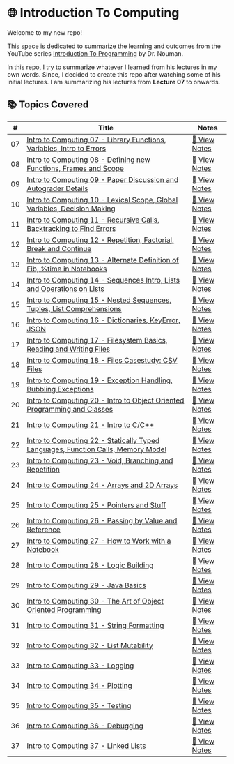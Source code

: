 # 🌐 Introduction To Computing

Welcome to my new repo!

This space is dedicated to summarize the learning and outcomes from the YouTube series [Introduction To Programming](https://youtube.com/playlist?list=PLnd7R4Mcw3rLmfW78NJnXXaso1BNB9Kym&si=_cAvCGItLgeTUE6F) by Dr. Nouman. 

In this repo, I try to summarize whatever I learned from his lectures in my own words. Since, I decided to create this repo after watching some of his initial lectures. I am summarizing his lectures from **Lecture 07** to onwards.


## 📚 Topics Covered

| #  | Title | Notes |
|----|-------|-------|
| 07 | [Intro to Computing 07 - Library Functions, Variables, Intro to Errors](https://www.youtube.com/watch?v=7Vs4ABC3FJU&list=PLnd7R4Mcw3rLmfW78NJnXXaso1BNB9Kym&index=8&pp=iAQB) | [📖 View Notes](#) |
| 08 | [Intro to Computing 08 - Defining new Functions, Frames and Scope](https://www.youtube.com/watch?v=teum7kx-nQ4&list=PLnd7R4Mcw3rLmfW78NJnXXaso1BNB9Kym&index=9&t=2165s&pp=iAQB) | [📖 View Notes](#) |
| 09 | [Intro to Computing 09 - Paper Discussion and Autograder Details](https://www.youtube.com/watch?v=qGhGoHsUXow&list=PLnd7R4Mcw3rLmfW78NJnXXaso1BNB9Kym&index=10&t=63s&pp=iAQB) | [📖 View Notes](#) |
| 10 | [Intro to Computing 10 - Lexical Scope, Global Variables, Decision Making](https://www.youtube.com/watch?v=jzqHHT0eLCc&list=PLnd7R4Mcw3rLmfW78NJnXXaso1BNB9Kym&index=11&t=12s&pp=iAQB) | [📖 View Notes](#) |
| 11 | [Intro to Computing 11 - Recursive Calls, Backtracking to Find Errors](https://www.youtube.com/watch?v=QvZyqdrlCF8&list=PLnd7R4Mcw3rLmfW78NJnXXaso1BNB9Kym&index=12&t=3s&pp=iAQB0gcJCcYJAYcqIYzv) | [📖 View Notes](#) |
| 12 | [Intro to Computing 12 - Repetition, Factorial, Break and Continue](https://www.youtube.com/watch?v=_Yflq4Vd71g&list=PLnd7R4Mcw3rLmfW78NJnXXaso1BNB9Kym&index=13&pp=iAQB) | [📖 View Notes](#) |
| 13 | [Intro to Computing 13 - Alternate Definition of Fib, %time in Notebooks](https://www.youtube.com/watch?v=AB9T36VHMNY&list=PLnd7R4Mcw3rLmfW78NJnXXaso1BNB9Kym&index=14&pp=iAQB) | [📖 View Notes](#) |
| 14 | [Intro to Computing 14 - Sequences Intro, Lists and Operations on Lists](https://www.youtube.com/watch?v=9599GMKZ4WM&list=PLnd7R4Mcw3rLmfW78NJnXXaso1BNB9Kym&index=15&pp=iAQB) | [📖 View Notes](#) |
| 15 | [Intro to Computing 15 - Nested Sequences, Tuples, List Comprehensions](https://www.youtube.com/watch?v=h_ny03FQI_k&list=PLnd7R4Mcw3rLmfW78NJnXXaso1BNB9Kym&index=16&pp=iAQB) | [📖 View Notes](#) |
| 16 | [Intro to Computing 16 - Dictionaries, KeyError, JSON](https://www.youtube.com/watch?v=jYHbSeWAl-o&list=PLnd7R4Mcw3rLmfW78NJnXXaso1BNB9Kym&index=17&pp=iAQB) | [📖 View Notes](#) |
| 17 | [Intro to Computing 17 - Filesystem Basics, Reading and Writing Files](https://www.youtube.com/watch?v=ZDz6Rqnr3QQ&list=PLnd7R4Mcw3rLmfW78NJnXXaso1BNB9Kym&index=18&pp=iAQB) | [📖 View Notes](#) |
| 18 | [Intro to Computing 18 - Files Casestudy: CSV Files](https://www.youtube.com/watch?v=NwBpQ5mAV5k&list=PLnd7R4Mcw3rLmfW78NJnXXaso1BNB9Kym&index=19&pp=iAQB) | [📖 View Notes](#) |
| 19 | [Intro to Computing 19 - Exception Handling, Bubbling Exceptions](https://www.youtube.com/watch?v=hf1haCyCVQo&list=PLnd7R4Mcw3rLmfW78NJnXXaso1BNB9Kym&index=20&pp=iAQB) | [📖 View Notes](#) |
| 20 | [Intro to Computing 20 - Intro to Object Oriented Programming and Classes](https://www.youtube.com/watch?v=gqqQXJr8vFY&list=PLnd7R4Mcw3rLmfW78NJnXXaso1BNB9Kym&index=21&t=19s&pp=iAQB) | [📖 View Notes](#) |
| 21 | [Intro to Computing 21 - Intro to C/C++](https://www.youtube.com/watch?v=09faSszd_Cs&list=PLnd7R4Mcw3rLmfW78NJnXXaso1BNB9Kym&index=22&pp=iAQB) | [📖 View Notes](#) |
| 22 | [Intro to Computing 22 - Statically Typed Languages, Function Calls, Memory Model](https://www.youtube.com/watch?v=RbLQRbk6fEI&list=PLnd7R4Mcw3rLmfW78NJnXXaso1BNB9Kym&index=23&pp=iAQB) | [📖 View Notes](#) |
| 23 | [Intro to Computing 23 - Void, Branching and Repetition](https://www.youtube.com/watch?v=e1dTK6QqfaM&list=PLnd7R4Mcw3rLmfW78NJnXXaso1BNB9Kym&index=24&pp=iAQB) | [📖 View Notes](#) |
| 24 | [Intro to Computing 24 - Arrays and 2D Arrays](https://www.youtube.com/watch?v=7ztYvG6VksU&list=PLnd7R4Mcw3rLmfW78NJnXXaso1BNB9Kym&index=25&pp=iAQB0gcJCcYJAYcqIYzv) | [📖 View Notes](#) |
| 25 | [Intro to Computing 25 - Pointers and Stuff](https://www.youtube.com/watch?v=Vh7fXej_mTk&list=PLnd7R4Mcw3rLmfW78NJnXXaso1BNB9Kym&index=26&pp=iAQB) | [📖 View Notes](#) |
| 26 | [Intro to Computing 26 - Passing by Value and Reference](https://www.youtube.com/watch?v=Cl7yoDSai_k&list=PLnd7R4Mcw3rLmfW78NJnXXaso1BNB9Kym&index=27&pp=iAQB) | [📖 View Notes](#) |
| 27 | [Intro to Computing 27 - How to Work with a Notebook](https://www.youtube.com/watch?v=m6NXovSG7PM&list=PLnd7R4Mcw3rLmfW78NJnXXaso1BNB9Kym&index=28&pp=iAQB) | [📖 View Notes](#) |
| 28 | [Intro to Computing 28 - Logic Building](https://www.youtube.com/watch?v=5tAQZS1j5NU&list=PLnd7R4Mcw3rLmfW78NJnXXaso1BNB9Kym&index=29&pp=iAQB) | [📖 View Notes](#) |
| 29 | [Intro to Computing 29 - Java Basics](https://www.youtube.com/watch?v=jBq6OPEDGXQ&list=PLnd7R4Mcw3rLmfW78NJnXXaso1BNB9Kym&index=30&pp=iAQB) | [📖 View Notes](#) |
| 30 | [Intro to Computing 30 - The Art of Object Oriented Programming](https://www.youtube.com/watch?v=g-Ik56DhR-4&list=PLnd7R4Mcw3rLmfW78NJnXXaso1BNB9Kym&index=31&pp=iAQB) | [📖 View Notes](#) |
| 31 | [Intro to Computing 31 - String Formatting](https://www.youtube.com/watch?v=dqslMWUTqzU&list=PLnd7R4Mcw3rLmfW78NJnXXaso1BNB9Kym&index=32&pp=iAQB) | [📖 View Notes](#) |
| 32 | [Intro to Computing 32 - List Mutability](https://www.youtube.com/watch?v=565YDtQRXX4&list=PLnd7R4Mcw3rLmfW78NJnXXaso1BNB9Kym&index=33&pp=iAQB) | [📖 View Notes](#) |
| 33 | [Intro to Computing 33 - Logging](https://www.youtube.com/watch?v=Y4-LbHChUgs&list=PLnd7R4Mcw3rLmfW78NJnXXaso1BNB9Kym&index=34&pp=iAQB0gcJCcYJAYcqIYzv) | [📖 View Notes](#) |
| 34 | [Intro to Computing 34 - Plotting](https://www.youtube.com/watch?v=P7RDDGcBCYg&list=PLnd7R4Mcw3rLmfW78NJnXXaso1BNB9Kym&index=35&pp=iAQB) | [📖 View Notes](#) |
| 35 | [Intro to Computing 35 - Testing](https://www.youtube.com/watch?v=SGiVXf2AJ0w&list=PLnd7R4Mcw3rLmfW78NJnXXaso1BNB9Kym&index=36&pp=iAQB0gcJCcYJAYcqIYzv) | [📖 View Notes](#) |
| 36 | [Intro to Computing 36 - Debugging](https://www.youtube.com/watch?v=7Leyd1LhkIg&list=PLnd7R4Mcw3rLmfW78NJnXXaso1BNB9Kym&index=37&pp=iAQB) | [📖 View Notes](#) |
| 37 | [Intro to Computing 37 - Linked Lists](https://www.youtube.com/watch?v=dgVnKGUB0e8&list=PLnd7R4Mcw3rLmfW78NJnXXaso1BNB9Kym&index=38&pp=iAQB) | [📖 View Notes](#) |
